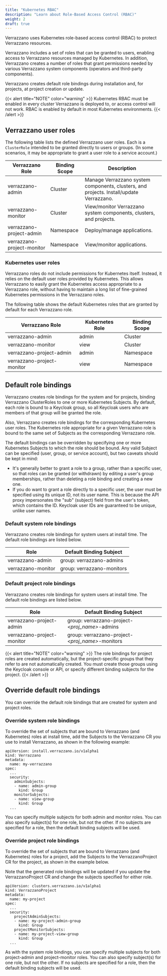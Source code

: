 ```yaml
---
title: "Kubernetes RBAC"
description: "Learn about Role-Based Access Control (RBAC)"
weight: 2
draft: true
---
```


Verrazzano uses Kubernetes role-based access control (RBAC) to protect Verrazzano resources.

Verrazzano includes a set of roles that can be granted to users, enabling access to Verrazzano resources managed by Kubernetes. In addition, Verrazzano creates a number of roles that grant permissions needed by various Verrazzano system components (operators and third-party components).

Verrazzano creates default role bindings during installation and, for projects, at project creation or update.

{{< alert title="NOTE" color="warning" >}}
Kubernetes RBAC must be enabled in every cluster Verrazzano is deployed to, or access control will not work. RBAC is enabled by default in most Kubernetes environments.
{{< /alert >}}

## Verrazzano user roles

The following table lists the defined Verrazzano user roles. Each is a `ClusterRole` intended to be granted directly to users or groups. (In some scenarios, it may be appropriate to grant a user role to a service account.)

| Verrazzano Role | Binding Scope | Description |
| --------------- | ------------- | ----------- |
| verrazzano-admin | Cluster | Manage Verrazzano system components, clusters, and projects. Install/update Verrazzano. |
| verrazzano-monitor | Cluster | View/monitor Verrazzano system components, clusters, and projects. |
| verrazzano-project-admin | Namespace | Deploy/manage applications. |
| verrazzano-project-monitor | Namespace | View/monitor applications. |

### Kubernetes user roles

Verrazzano roles do not include permissions for Kubernetes itself. Instead, it relies on the default user roles provided by Kubernetes. This allows Verrazzano to easily grant the Kubernetes access appropriate to a Verrazzano role, without having to maintain a long list of fine-grained Kubernetes permissions in the Verrazzano roles.

The following table shows the default Kubernetes roles that are granted by default for each Verrazzano role.

| Verrazzano Role | Kubernetes Role | Binding Scope |
| --------------- | --------------- | ------------- |
| verrazzano-admin | admin | Cluster |
| verrazzano-monitor | view | Cluster |
| verrazzano-project-admin | admin | Namespace |
| verrazzano-project-monitor | view | Namespace |

## Default role bindings

Verrazzano creates role bindings for the system and for projects, binding Verrazzano ClusterRoles to one or more Kubernetes Subjects. By default, each role is bound to a Keycloak group, so all Keycloak users who are members of that group will be granted the role.

Also, Verrazzano creates role bindings for the corresponding Kubernetes user roles. The Kubernetes role appropriate for a given Verrazzano role is bound to the same set of Subjects as the corresponding Verrazzano role.

The default bindings can be overridden by specifying one or more Kubernetes Subjects to which the role should be bound. Any valid Subject can be specified (user, group, or service account), but two caveats should be kept in mind:

- It's generally better to grant a role to a group, rather than a specific user, so that roles can be granted (or withdrawn) by editing a user's group memberships, rather than deleting a role binding and creating a new one.
- If you do want to grant a role directly to a specific user, the user must be specified using its unique ID, not its user name. This is because the API proxy impersonates the "sub" (subject) field from the user's token, which contains the ID. Keycloak user IDs are guaranteed to be unique, unlike user names.

### Default system role bindings

Verrazzano creates role bindings for system users at install time. The default role bindings are listed below.

| Role | Default Binding Subject |
| ---- | ----------------------- |
| verrazzano-admin | group: verrazzano-admins |
| verrazzano-monitor | group: verrazzano-monitors |

### Default project role bindings

Verrazzano creates role bindings for system users at install time. The default role bindings are listed below.

| Role | Default Binding Subject |
| ---- | ----------------------- |
| verrazzano-project-admin | group: verrazzano-project-_<proj_name>_-admins |
| verrazzano-project-monitor | group: verrazzano-project-_<proj_name>_-monitors |

{{< alert title="NOTE" color="warning" >}}
The role bindings for project roles are created automatically, but the project-specific groups that they refer to are not automatically created. You must create those groups using the Keycloak console or API, or specify different binding subjects for the project.
{{< /alert >}}

## Override default role bindings

You can override the default role bindings that are created for system and project roles.

### Override system role bindings

To override the set of subjects that are bound to Verrazzano (and Kubernetes) roles at install time, add the Subjects to the Verrazzano CR you use to install Verrazzano, as shown in the following example:

```
apiVersion: install.verrazzano.io/v1alpha1
kind: Verrazzano
metadata:
  name: my-verrazzano
spec:
  ...
  security:
    adminSubjects:
    - name: admin-group
      kind: Group
    monitorSubjects:
    - name: view-group
      kind: Group
  ...
```

You can specify multiple subjects for both admin and monitor roles. You can also specify subject(s) for one role, but not the other. If no subjects are specified for a role, then the default binding subjects will be used.

### Override project role bindings

To override the set of subjects that are bound to Verrazzano (and Kubernetes) roles for a project, add the Subjects to the VerrazzanoProject CR for the project, as shown in the example below.

Note that the generated role bindings will be updated if you update the VerrazzanoProject CR and change the subjects specified for either role.

```
apiVersion: clusters.verrazzano.io/v1alpha1
kind: VerrazzanoProject
metadata:
  name: my-project
spec:
  ...
  security:
    projectAdminSubjects:
    - name: my-project-admin-group
      kind: Group
    projectMonitorSubjects:
    - name: my-project-view-group
      kind: Group
  ...
```

As with the system role bindings, you can specify multiple subjects for both project-admin and project-monitor roles. You can also specify subject(s) for one role, but not the other. If no subjects are specified for a role, then the default binding subjects will be used.
